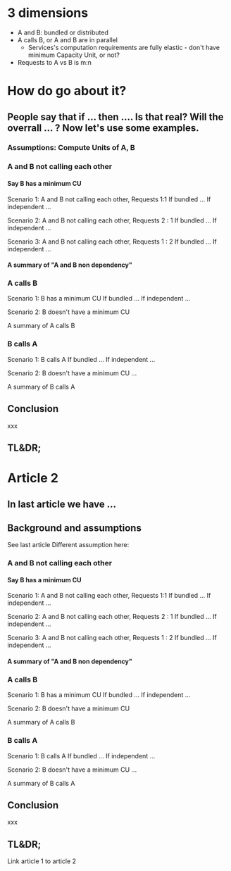 # 3 dimensions

* A and B:  bundled or distributed
* A calls B, or A and B are in parallel
  * Services's computation requirements are fully elastic - don't have minimum Capacity Unit,  or not?
* Requests to A vs B is  m:n  



# How do go about it? 

## People say that if ... then ....  Is that real?  Will the overrall ... ?  Now let's use some examples. 

### Assumptions: Compute Units of A, B


### A and B not calling each other 
#### Say B has a minimum CU

Scenario 1: A and B not calling each other, Requests 1:1 
If bundled ...
If independent ...

Scenario 2: A and B not calling each other, Requests 2 : 1
If bundled ...
If independent ...

Scenario 3: A and B not calling each other, Requests 1 : 2
If bundled ...
If independent ...


#### A summary of "A and B non dependency"

### A calls B
Scenario 1: B has a minimum CU 
If bundled ...
If independent ...

Scenario 2: B doesn't have a minimum CU

A summary of A calls B

### B calls A
Scenario 1: B calls A
If bundled ...
If independent ...

Scenario 2: B doesn't have a minimum CU
...

A summary of B calls A

## Conclusion
xxx

## TL&DR;


# Article 2

## In last article we have ... 

## Background and assumptions
See last article
Different assumption here: 


### A and B not calling each other
#### Say B has a minimum CU

Scenario 1: A and B not calling each other, Requests 1:1
If bundled ...
If independent ...

Scenario 2: A and B not calling each other, Requests 2 : 1
If bundled ...
If independent ...

Scenario 3: A and B not calling each other, Requests 1 : 2
If bundled ...
If independent ...


#### A summary of "A and B non dependency"

### A calls B
Scenario 1: B has a minimum CU
If bundled ...
If independent ...

Scenario 2: B doesn't have a minimum CU

A summary of A calls B

### B calls A
Scenario 1: B calls A
If bundled ...
If independent ...

Scenario 2: B doesn't have a minimum CU
...

A summary of B calls A

## Conclusion
xxx

## TL&DR;



Link article 1 to article 2